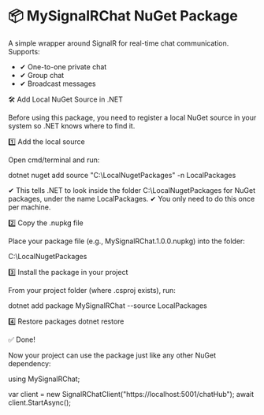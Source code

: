 # 📦 MySignalRChat NuGet Package

A simple wrapper around SignalR for real-time chat communication.
Supports:
- ✔ One-to-one private chat
- ✔ Group chat
- ✔ Broadcast messages


🛠 Add Local NuGet Source in .NET

Before using this package, you need to register a local NuGet source in your system so .NET knows where to find it.

1️⃣ Add the local source

Open cmd/terminal and run:

dotnet nuget add source "C:\LocalNugetPackages" -n LocalPackages


✔ This tells .NET to look inside the folder C:\LocalNugetPackages for NuGet packages, under the name LocalPackages.
✔ You only need to do this once per machine.

2️⃣ Copy the .nupkg file

Place your package file (e.g., MySignalRChat.1.0.0.nupkg) into the folder:

C:\LocalNugetPackages

3️⃣ Install the package in your project

From your project folder (where .csproj exists), run:

dotnet add package MySignalRChat --source LocalPackages

4️⃣ Restore packages
dotnet restore

✅ Done!

Now your project can use the package just like any other NuGet dependency:

using MySignalRChat;

var client = new SignalRChatClient("https://localhost:5001/chatHub");
await client.StartAsync();
